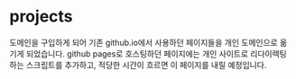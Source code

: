 # projects

도메인을 구입하게 되어 기존 github.io에서 사용하던 페이지들을 개인 도메인으로 옮기게 되었습니다. github pages로 호스팅하던 페이지에는 개인 사이트로 리다이렉팅하는 스크립트를 추가하고, 적당한 시간이 흐르면 이 페이지를 내릴 예정입니다.